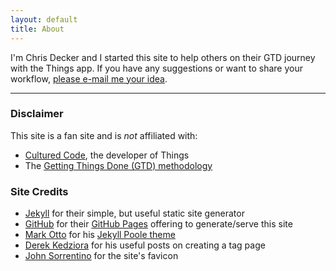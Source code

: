 ```yaml
---
layout: default
title: About
---
```


I'm Chris Decker and I started this site to help others on their GTD journey with the Things app.  If you have any suggestions or want to share your workflow, [please e-mail me your idea](mailto:hello@gtdwiththings.com).

----

### Disclaimer
This site is a fan site and is _not_ affiliated with:
- [Cultured Code](https://culturedcode.com/things/), the developer of Things
- The [Getting Things Done (GTD) methodology](https://gettingthingsdone.com)

### Site Credits
- [Jekyll](https://jekyllrb.com/) for their simple, but useful static site generator 
- [GitHub](https://github.com/) for their [GitHub Pages](https://pages.github.com/) offering to generate/serve this site
- [Mark Otto](https://twitter.com/mdo) for his [Jekyll Poole theme](https://getpoole.com)
- [Derek Kedziora](https://github.com/derekkedziora/derekkedziora.com) for his useful posts on creating a tag page
- [John Sorrentino](https://twitter.com/johnsorrentino) for the site's favicon